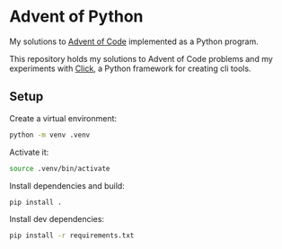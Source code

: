 # Advent of Python 

My solutions to [Advent of Code](https://adventofcode.com) implemented as a Python program.

This repository holds my solutions to Advent of Code problems and my experiments with [Click](https://click.palletsprojects.com/en/8.0.x/), a Python framework for creating cli tools.

## Setup

Create a virtual environment:

```bash
python -m venv .venv
```

Activate it:

```bash
source .venv/bin/activate
```

Install dependencies and build:

```bash
pip install .
```

Install dev dependencies:

```bash
pip install -r requirements.txt
```
